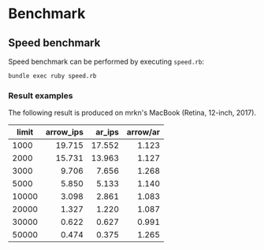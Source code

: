 # Benchmark

## Speed benchmark

Speed benchmark can be performed by executing `speed.rb`:

```
bundle exec ruby speed.rb
```

### Result examples

The following result is produced on mrkn's MacBook (Retina, 12-inch, 2017).

| limit | arrow_ips | ar_ips | arrow/ar |
| --- | ---:| ---:| ---:|
| 1000  | 19.715    | 17.552 | 1.123 |
| 2000  | 15.731    | 13.963 | 1.127 |
| 3000  | 9.706     | 7.656  | 1.268 |
| 5000  | 5.850     | 5.133  | 1.140 |
| 10000 | 3.098     | 2.861  | 1.083 |
| 20000 | 1.327     | 1.220  | 1.087 |
| 30000 | 0.622     | 0.627  | 0.991 |
| 50000 | 0.474     | 0.375  | 1.265 |

